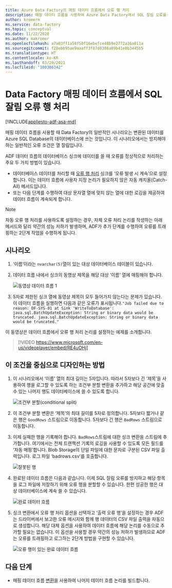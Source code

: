 ```yaml
---
title: Azure Data Factory의 매핑 데이터 흐름에서 오류 행 처리
description: 매핑 데이터 흐름을 사용하여 Azure Data Factory에서 SQL 잘림 오류를 처리하는 방법에 대해 알아봅니다.
author: kromerm
ms.service: data-factory
ms.topic: conceptual
ms.date: 11/22/2020
ms.author: makromer
ms.openlocfilehash: a7a03ff1a58f50f16ebefce48b9e2772a16a011a
ms.sourcegitcommit: f28ebb95ae9aaaff3f87d8388a09b41e0b3445b5
ms.translationtype: HT
ms.contentlocale: ko-KR
ms.lasthandoff: 03/29/2021
ms.locfileid: "100386342"
---
```

# <a name="handle-sql-truncation-error-rows-in-data-factory-mapping-data-flows"></a>Data Factory 매핑 데이터 흐름에서 SQL 잘림 오류 행 처리

[!INCLUDE[appliesto-adf-asa-md](includes/appliesto-adf-asa-md.md)]

매핑 데이터 흐름을 사용할 때 Data Factory의 일반적인 시나리오는 변환된 데이터를 Azure SQL Database의 데이터베이스에 쓰는 것입니다. 이 시나리오에서는 방지해야 하는 일반적인 오류 조건은 열 잘림입니다.

ADF 데이터 흐름의 데이터베이스 싱크에 데이터를 쓸 때 오류를 정상적으로 처리하는 주요 두 가지 방법이 있습니다.

* 데이터베이스 데이터를 처리할 때 [오류 행 처리](./connector-azure-sql-database.md#error-row-handling) 싱크를 ‘오류 발생 시 계속’으로 설정합니다. 이는 데이터 흐름에 사용자 지정 논리가 필요하지 않은 자동 캐치올(Catch-All) 메서드입니다.
* 또는 다음 단계를 수행하여 대상 문자열 열에 맞지 않는 열에 대한 로깅을 제공하여 데이터 흐름이 계속되게 합니다.

> [!NOTE]
> 자동 오류 행 처리를 사용하도록 설정하는 경우, 자체 오류 처리 논리를 작성하는 아래 메서드와 달리 약간의 성능 저하가 발생하며, ADF가 추가 단계를 수행하여 오류를 트래핑하는 2단계 작업을 수행하게 됩니다.

## <a name="scenario"></a>시나리오

1. ‘이름’이라는 ```nvarchar(5)```열이 있는 대상 데이터베이스 테이블이 있습니다.

2. 데이터 흐름 내에서 싱크의 동영상 제목을 해당 대상 ‘이름’ 열에 매핑해야 합니다.

    ![동영상 데이터 흐름 1](media/data-flow/error4.png)
    
3. 5자로 제한된 싱크 열에 동영상 제목이 모두 들어가지 않는다는 문제가 있습니다. 이 데이터 흐름을 실행하면 다음과 같은 오류가 표시됩니다.```"Job failed due to reason: DF-SYS-01 at Sink 'WriteToDatabase': java.sql.BatchUpdateException: String or binary data would be truncated. java.sql.BatchUpdateException: String or binary data would be truncated."```

이 동영상은 데이터 흐름에서 오류 행 처리 논리를 설정하는 예제를 소개합니다.
> [!VIDEO https://www.microsoft.com/en-us/videoplayer/embed/RE4uOHj]

## <a name="how-to-design-around-this-condition"></a>이 조건을 중심으로 디자인하는 방법

1. 이 시나리오에서 ‘이름’ 열의 최대 길이는 5자입니다. 따라서 5자보다 긴 ‘제목’을 사용하여 행을 로그할 수 있도록 하는 조건부 분할 변환을 추가하고 해당 공간에 맞출 수 있는 나머지 행도 데이터베이스에 쓸 수 있도록 합니다.

    ![조건부 분할(conditional split)](media/data-flow/error1.png)

2. 이 조건부 분할 변환은 ‘제목’의 최대 길이를 5자로 정의합니다. 5자보다 짧거나 같은 행은 ```GoodRows``` 스트림으로 이동합니다. 5자보다 긴 행은 ```BadRows``` 스트림으로 이동합니다.

3. 이제 실패한 행을 기록해야 합니다. ```BadRows```스트림에 대한 싱크 변환을 스트림에 추가합니다. 여기에서는 전체 트랜잭션 기록의 로깅을 사용할 수 있도록 모든 필드를 ‘자동 매핑’합니다. Blob Storage의 단일 파일에 대한 문자로 구분된 CSV 파일 출력입니다. 로그 파일 ‘badrows.csv’를 호출합니다.

    ![잘못된 행](media/data-flow/error3.png)
    
4. 완료된 데이터 흐름은 다음과 같습니다. 이제 SQL 잘림 오류를 방지하고 해당 항목을 로그 파일에 저장하기 위해 오류 행을 분할할 수 있습니다. 한편 성공한 행은 대상 데이터베이스에 계속 쓸 수 있습니다.

    ![완료 데이터 흐름](media/data-flow/error2.png)

5. 싱크 변환에서 오류 행 처리 옵션을 선택하고 ‘출력 오류 행’을 설정하는 경우 ADF는 드라이버에서 보고한 오류 메시지와 함께 행 데이터의 CSV 파일 출력을 자동으로 생성합니다. 해당 대체 옵션을 사용하여 데이터 흐름에 해당 논리를 수동으로 추가할 필요는 없습니다. 이 옵션을 사용할 경우 약간의 성능 저하가 발생하므로 ADF는 오류를 트래핑하고 로그하는 2단계 방법을 구현할 수 있습니다.

    ![오류 행이 있는 완료 데이터 흐름](media/data-flow/error-row-3.png)

## <a name="next-steps"></a>다음 단계

* 매핑 데이터 흐름 [변환](concepts-data-flow-overview.md)을 사용하여 나머지 데이터 흐름 논리를 빌드합니다.